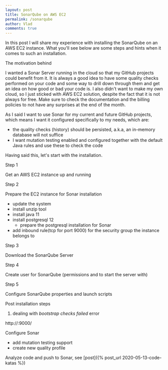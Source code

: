 ```yaml
---
layout: post
title: SonarQube on AWS EC2
permalink: /sonarqube
author: Vlad
comments: true
---
```

In this post I will share my experience with installing the SonarQube on an AWS EC2 instance.
What you'll see below are some steps and hints when it comes to such an installation.

The motivation behind

I wanted a Sonar Server running in the cloud so that my GitHub projects could benefit from it.
It is always a good idea to have some quality checks performed on your code and some way to drill down 
through them and get an idea on how good or bad your code is. I also didn't want to make my own cloud, so
I just sticked with AWS EC2 solution, despite the fact that it is not always for free. Make sure to check 
the documentation and the billing policies to not have any surprises at the end of the month.

As I said I want to use Sonar for my current and future GitHub projects, which means I want it 
configured specifically to my needs, which are:

* the quality checks (history) should be persisted, a.k.a, an in-memory database will not suffice
* I want mutation testing enabled and configured together with the default Java rules and use these to check the code

Having said this, let's start with the installation.

Step 1

Get an AWS EC2 instance up and running

Step 2

Prepare the EC2 instance for Sonar installation

* update the system
* install unzip tool
* install java 11
* install postgresql 12
    * prepare the postgresql installation for Sonar
* add inbound rule(tcp for port 9000) for the security group the instance belongs to

Step 3

Download the SonarQube Server

Step 4

Create user for SonarQube (permissions and to start the server with)

Step 5

Configure SonarQube properties and launch scripts

Post installation steps

1. dealing with _bootstrap checks failed_ error

http://<IPv4 Public IP>:9000/

Configure Sonar
* add mutation testing support
* create new quality profile

Analyze code and push to Sonar, see [post]({% post_url 2020-05-13-code-katas %})
